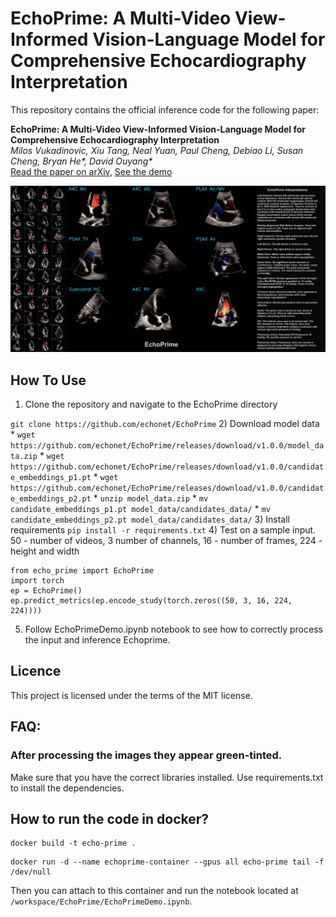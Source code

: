 # EchoPrime: A Multi-Video View-Informed Vision-Language Model for Comprehensive Echocardiography Interpretation

This repository contains the official inference code for the following paper:

**EchoPrime: A Multi-Video View-Informed Vision-Language Model for Comprehensive Echocardiography Interpretation**  
*Milos Vukadinovic, Xiu Tang, Neal Yuan, Paul Cheng, Debiao Li, Susan Cheng, Bryan He\*, David Ouyang\**  
[Read the paper on arXiv](https://arxiv.org/abs/2410.09704), 
[See the demo](https://x.com/i/status/1846321746900558097)

![EchoPrime Demo](assets/demo_image.png)

## How To Use
1) Clone the repository and navigate to the EchoPrime directory

`git clone https://github.com/echonet/EchoPrime`
2) Download model data 
    * `wget https://github.com/echonet/EchoPrime/releases/download/v1.0.0/model_data.zip`
    * `wget https://github.com/echonet/EchoPrime/releases/download/v1.0.0/candidate_embeddings_p1.pt`
    * `wget https://github.com/echonet/EchoPrime/releases/download/v1.0.0/candidate_embeddings_p2.pt`
    * `unzip model_data.zip`
    *  `mv candidate_embeddings_p1.pt model_data/candidates_data/`
    *  `mv candidate_embeddings_p2.pt model_data/candidates_data/`
3) Install requirements `pip install -r requirements.txt`
4) Test on a sample input. 50 - number of videos, 3 number of channels, 16 - number of frames, 224 - height and width 
```
from echo_prime import EchoPrime
import torch
ep = EchoPrime()
ep.predict_metrics(ep.encode_study(torch.zeros((50, 3, 16, 224, 224))))
```
5) Follow EchoPrimeDemo.ipynb notebook to see how to correctly process the input and inference Echoprime.

## Licence
This project is licensed under the terms of the MIT license.


## FAQ:

### After processing the images they appear green-tinted.
Make sure that you have the correct libraries installed. Use requirements.txt to install the dependencies.


## How to run the code in docker?

```
docker build -t echo-prime .
```

```
docker run -d --name echoprime-container --gpus all echo-prime tail -f /dev/null
```
Then you can attach to this container and run the notebook located at 
`/workspace/EchoPrime/EchoPrimeDemo.ipynb`.
